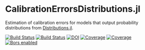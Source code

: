 # CalibrationErrorsDistributions.jl

Estimation of calibration errors for models that output probability distributions from
[Distributions.jl](https://github.com/JuliaStats/Distributions.jl).

[![Build Status](https://github.com/devmotion/CalibrationErrorsDistributions.jl/workflows/CI/badge.svg)](https://github.com/devmotion/CalibrationErrorsDistributions.jl/actions?query=workflow%3ACI+branch%3Amaster)
[![Build Status](https://travis-ci.com/devmotion/CalibrationErrorsDistributions.jl.svg?branch=master)](https://travis-ci.com/devmotion/CalibrationErrorsDistributions.jl)
[![DOI](https://zenodo.org/badge/274106426.svg)](https://zenodo.org/badge/latestdoi/274106426)
[![Coverage](https://codecov.io/gh/devmotion/CalibrationErrorsDistributions.jl/branch/master/graph/badge.svg)](https://codecov.io/gh/devmotion/CalibrationErrorsDistributions.jl)
[![Coverage](https://coveralls.io/repos/github/devmotion/CalibrationErrorsDistributions.jl/badge.svg?branch=master)](https://coveralls.io/github/devmotion/CalibrationErrorsDistributions.jl?branch=master)
[![Bors enabled](https://bors.tech/images/badge_small.svg)](https://app.bors.tech/repositories/24611)
